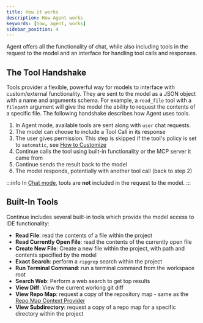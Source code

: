 ```yaml
---
title: How it works
description: How Agent works
keywords: [how, agent, works]
sidebar_position: 4
---
```


Agent offers all the functionality of chat, while also including tools in the request to the model and an interface for handling tool calls and responses.

## The Tool Handshake

Tools provider a flexible, powerful way for models to interface with custom/external functionality. They are sent to the model as a JSON object with a name and arguments schema. For example, a `read_file` tool with a `filepath` argument will give the model the ability to request the contents of a specific file. The following handshake describes how Agent uses tools.

1. In Agent mode, available tools are sent along with `user` chat requests.
2. The model can choose to include a Tool Call in its response
3. The user gives permission. This step is skipped if the tool's policy is set to `automatic`, see [How to Customize](./how-to-customize.md)
4. Continue calls the tool using built-in functionality or the MCP server it came from
5. Continue sends the result back to the model
6. The model responds, potentially with another tool call (back to step 2)

:::info
In [Chat mode](../chat/how-to-use-it.md), tools are **not** included in the request to the model.
:::

## Built-In Tools

Continue includes several built-in tools which provide the model access to IDE functionality:

- **Read File**: read the contents of a file within the project
- **Read Currently Open File**: read the contents of the currently open file
- **Create New File**: Create a new file within the project, with path and contents specified by the model
- **Exact Search**: perform a `ripgrep` search within the project
- **Run Terminal Command**: run a terminal command from the workspace root
- **Search Web**: Perform a web search to get top results
- **View Diff**: View the current working git diff
- **View Repo Map**: request a copy of the repository map - same as the [Repo Map Context Provider](../customize/context-providers.mdx#repository-map)
- **View Subdirectory**: request a copy of a repo map for a specific directory within the project

